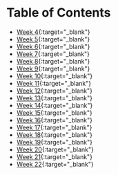 # Table of Contents

- [Week 4](./Week%204/week4.md){:target="_blank"}
- [Week 5](./Week%205/week5.md){:target="_blank"}
- [Week 6](./Week%206/week6.md){:target="_blank"}
- [Week 7](./Week%207/week7.md){:target="_blank"}
- [Week 8](./Week%208/week8.md){:target="_blank"}
- [Week 9](./Week%209/week9.md){:target="_blank"}
- [Week 10](./Week%2010/week10.md){:target="_blank"}
- [Week 11](./Week%2011/week11.md){:target="_blank"}
- [Week 12](./Week%2012/week12.md){:target="_blank"}
- [Week 13](./Week%2013/week13.md){:target="_blank"}
- [Week 14](./Week%2014/week14.md){:target="_blank"}
- [Week 15](./Week%2015/week15.md){:target="_blank"}
- [Week 16](./Week%2016/week16.md){:target="_blank"}
- [Week 17](./Week%2016/week17.md){:target="_blank"}
- [Week 18](./Week%2018/week18.md){:target="_blank"}
- [Week 19](./Week%2019/week19.md){:target="_blank"}
- [Week 20](./Week%2020/week20.md){:target="_blank"}
- [Week 21](./Week%2021/week21.md){:target="_blank"}
- [Week 22](./Week%2022/week22.md){:target="_blank"}
